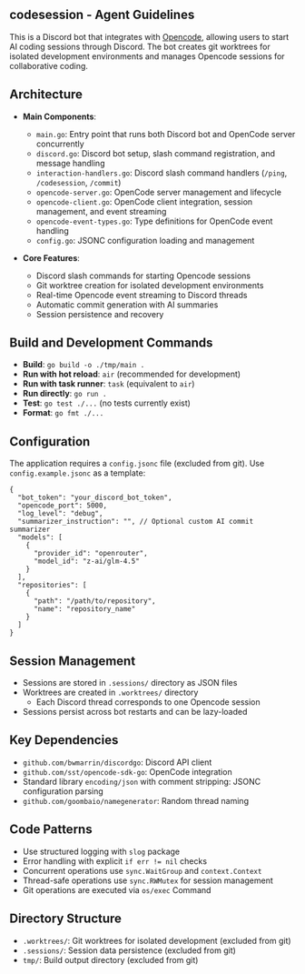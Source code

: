## codesession - Agent Guidelines

This is a Discord bot that integrates with [Opencode](https://opencode.ai), allowing users to start AI coding sessions through Discord. The bot creates git worktrees for isolated development environments and manages Opencode sessions for collaborative coding.

## Architecture

- **Main Components**:
  - `main.go`: Entry point that runs both Discord bot and OpenCode server concurrently
  - `discord.go`: Discord bot setup, slash command registration, and message handling
  - `interaction-handlers.go`: Discord slash command handlers (`/ping`, `/codesession`, `/commit`)
  - `opencode-server.go`: OpenCode server management and lifecycle
  - `opencode-client.go`: OpenCode client integration, session management, and event streaming
  - `opencode-event-types.go`: Type definitions for OpenCode event handling
  - `config.go`: JSONC configuration loading and management

- **Core Features**:
  - Discord slash commands for starting Opencode sessions
  - Git worktree creation for isolated development environments
  - Real-time Opencode event streaming to Discord threads
  - Automatic commit generation with AI summaries
  - Session persistence and recovery

## Build and Development Commands

- **Build**: `go build -o ./tmp/main .`
- **Run with hot reload**: `air` (recommended for development)
- **Run with task runner**: `task` (equivalent to `air`)
- **Run directly**: `go run .`
- **Test**: `go test ./...` (no tests currently exist)
- **Format**: `go fmt ./...`

## Configuration

The application requires a `config.jsonc` file (excluded from git). Use `config.example.jsonc` as a template:

```jsonc
{
  "bot_token": "your_discord_bot_token",
  "opencode_port": 5000,
  "log_level": "debug",
  "summarizer_instruction": "", // Optional custom AI commit summarizer
  "models": [
    {
      "provider_id": "openrouter",
      "model_id": "z-ai/glm-4.5"
    }
  ],
  "repositories": [
    {
      "path": "/path/to/repository",
      "name": "repository_name"
    }
  ]
}
```

## Session Management

- Sessions are stored in `.sessions/` directory as JSON files
- Worktrees are created in `.worktrees/` directory
  - Each Discord thread corresponds to one Opencode session
- Sessions persist across bot restarts and can be lazy-loaded

## Key Dependencies

- `github.com/bwmarrin/discordgo`: Discord API client
- `github.com/sst/opencode-sdk-go`: OpenCode integration
- Standard library `encoding/json` with comment stripping: JSONC configuration parsing
- `github.com/goombaio/namegenerator`: Random thread naming

## Code Patterns

- Use structured logging with `slog` package
- Error handling with explicit `if err != nil` checks
- Concurrent operations use `sync.WaitGroup` and `context.Context`
- Thread-safe operations use `sync.RWMutex` for session management
- Git operations are executed via `os/exec` Command

## Directory Structure

- `.worktrees/`: Git worktrees for isolated development (excluded from git)
- `.sessions/`: Session data persistence (excluded from git)
- `tmp/`: Build output directory (excluded from git)
